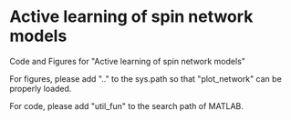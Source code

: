 # Active learning of spin network models
Code and Figures for "Active learning of spin network models"

For figures, please add ".." to the sys.path so that "plot_network" can be properly loaded. 

For code, please add "util_fun" to the search path of MATLAB. 